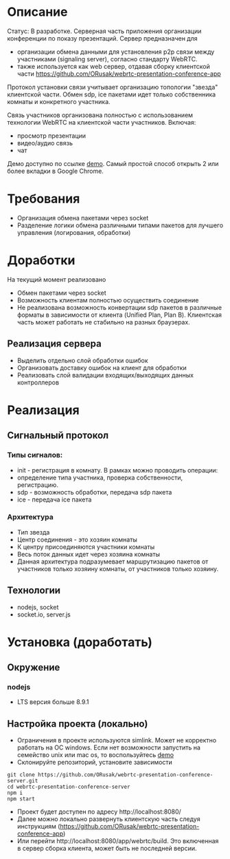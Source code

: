 # Описание
Статус: В разработке.
Серверная часть приложения организации конференции по показу презентаций. 
Сервер предназначен для 
* организации обмена данными для установления p2p связи между участниками (signaling server), согласно стандарту WebRTC.
* также используется как web сервер, отдавая сборку клиентской части https://github.com/ORusak/webrtc-presentation-conference-app 

Протокол установки связи учитывает организацию топологии "звезда" клиентской части. Обмен sdp, ice пакетами идет только 
собственника комнаты и конкретного участника.

Связь участников организована полностью с использованием технологии WebRTC на клиентской части участников. Включая: 
* просмотр презентации
* видео/аудио связь
* чат

Демо доступно по ссылке [demo](https://harebrownblogs.herokuapp.com/app/webrtc/build/). Самый простой способ открыть 2 или более вкладки в Google Chrome.

# Требования
* Организация обмена пакетами через socket
* Разделение логики обмена различными типами пакетов для лучшего управления (логирования, обработки)

# Доработки
На текущий момент реализовано
* Обмен пакетами через socket
* Возможность клиентам полностью осуществить соединение
* Не реализована возможность конвертации sdp пакетов в различные форматы в зависимости от клиента (Unified Plan, Plan B). Клиентская часть может работать не стабильно на разных браузерах.
## Реализация сервера
* Выделить отдельно слой обработки ошибок
* Организовать доставку ошибок на клиент для обработки
* Реализовать слой валидации входящих/выходящих данных контроллеров

# Реализация
## Сигнальный протокол
 
### Типы сигналов:
* init - регистрация в комнату. В рамках можно проводить операции: 
* определение типа участника, проверка собственности, регистрацию.
* sdp - возможность обработки, передача sdp пакета
* ice - передача ice пакета

### Архитектура
* Тип звезда
* Центр соединения - это хозяин комнаты
* К центру присоединяются участники комнаты
* Весь поток данных идет через хозяина комнаты
* Данная архитектура подразумевает маршрутизацию пакетов от участников только хозяину комнаты, от участников только хозяину.

## Технологии
* nodejs, socket
* socket.io, server.js

# Установка (доработать)
## Окружение
### nodejs
* LTS версия больше 8.9.1 

## Настройка проекта (локально)
* Ограничения в проекте используются simlink. Может не корректно работать на ОС windows. Если нет возможности запустить на семейство unix или mac os, то воспользуйтесь [demo](https://harebrownblogs.herokuapp.com/app/webrtc/build/)
* Склонируйте репозиторий, установите зависимости
```
git clone https://github.com/ORusak/webrtc-presentation-conference-server.git
cd webrtc-presentation-conference-server
npm i
npm start
```
* Проект будет доступен по адресу http://localhost:8080/
* Далее можно локально развернуть клиентскую часть следуя инструкциям (https://github.com/ORusak/webrtc-presentation-conference-app)
* Или перейти http://localhost:8080/app/webrtc/build. Это включенная в сервер сборка клиента, может быть не последней версии.
